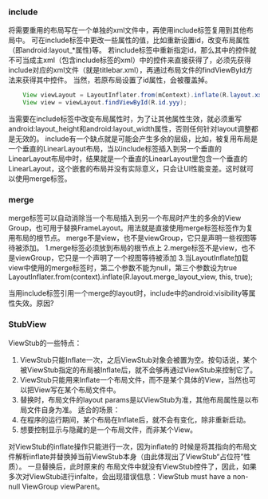 ### include
将需要重用的布局写在一个单独的xml文件中，再使用include标签复用到其他布局中。 可在include标签中更改一些属性的值，比如重新设置id，改变布局属性（即android:layout_*属性)等。
若include标签中重新指定id，那么其中的控件就不可当成主xml（包含include标签的xml）中的控件来直接获得了，必须先获得include对应的xml文件（就是titlebar.xml），再通过布局文件的findViewById方法来获得其中控件。 当然，若原布局设置了id属性，会被覆盖掉。
```java
    View viewLayout = LayoutInflater.from(mContext).inflate(R.layout.xxx, null);
    View view = viewLayout.findViewById(R.id.yyy);
```
当需要在include标签中改变布局属性时，为了让其他属性生效，就必须重写android:layout_height和android:layout_width属性，否则任何针对layout调整都是无效的。
include有一个缺点就是可能会产生多余的层级，比如，被复用布局是一个垂直的LinearLayout布局，当以include标签插入到另一个垂直的LinearLayout布局中时，结果就是一个垂直的LinearLayout里包含一个垂直的LinearLayout，这个嵌套的布局并没有实际意义，只会让UI性能变差。这时就可以使用merge标签。

### merge
merge标签可以自动消除当一个布局插入到另一个布局时产生的多余的View Group，也可用于替换FrameLayout。用法就是直接使用merge标签标签作为复用布局的根节点。
merge不是view，也不是viewGroup，它只是声明一些视图等待被添加。
1.merge标签必须放到布局的根节点上
2.merge标签不是view，也不是viewGroup，它只是一个声明了一个视图等待被添加
3.当LayoutInflate加载view中使用的merge标签时，第二个参数不能为null，第三个参数设为true
LayoutInflater.from(context).inflate(R.layout.merge_layout_view, this, true);

当用include标签引用一个merge的layout时，include中的android:visibility等属性失效。原因?

### StubView
ViewStub的一些特点：
1. ViewStub只能Inflate一次，之后ViewStub对象会被置为空。按句话说，某个被ViewStub指定的布局被Inflate后，就不会够再通过ViewStub来控制它了。
2. ViewStub只能用来Inflate一个布局文件，而不是某个具体的View，当然也可以把View写在某个布局文件中。 
3. 替换时，布局文件的layout params是以ViewStub为准，其他布局属性是以布局文件自身为准。
适合的场景：
1. 在程序的运行期间，某个布局在Inflate后，就不会有变化，除非重新启动。
2. 想要控制显示与隐藏的是一个布局文件，而非某个View。

对ViewStub的inflate操作只能进行一次，因为inflate的 时候是将其指向的布局文件解析inflate并替换掉当前ViewStub本身（由此体现出了ViewStub“占位符”性质）。
一旦替换后，此时原来的 布局文件中就没有ViewStub控件了，因此，如果多次对ViewStub进行infalte，会出现错误信息：ViewStub must have a non-null ViewGroup viewParent。
